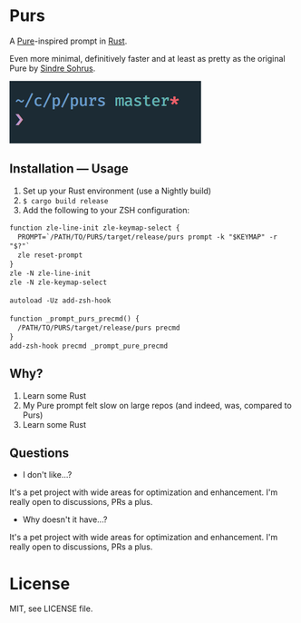# Purs

A [Pure](https://github.com/sindresorhus/pure)-inspired prompt in [Rust](https://www.rust-lang.org/).

Even more minimal, definitively faster and at least as pretty as the original Pure by [Sindre Sohrus](https://github.com/sindresorhus).

![Screenshot of Purs in action](./static/imgs/prompt.png)

## Installation — Usage

1. Set up your Rust environment (use a Nightly build)
1. `$ cargo build release`
1. Add the following to your ZSH configuration:

```
function zle-line-init zle-keymap-select {
  PROMPT=`/PATH/TO/PURS/target/release/purs prompt -k "$KEYMAP" -r "$?"`
  zle reset-prompt
}
zle -N zle-line-init
zle -N zle-keymap-select

autoload -Uz add-zsh-hook

function _prompt_purs_precmd() {
  /PATH/TO/PURS/target/release/purs precmd
}
add-zsh-hook precmd _prompt_pure_precmd

```

## Why?

1. Learn some Rust
1. My Pure prompt felt slow on large repos (and indeed, was, compared to Purs)
1. Learn some Rust

## Questions

* I don't like...?

It's a pet project with wide areas for optimization and enhancement.
I'm really open to discussions, PRs a plus.

* Why doesn't it have...?

It's a pet project with wide areas for optimization and enhancement.
I'm really open to discussions, PRs a plus.


# License

MIT, see LICENSE file.
